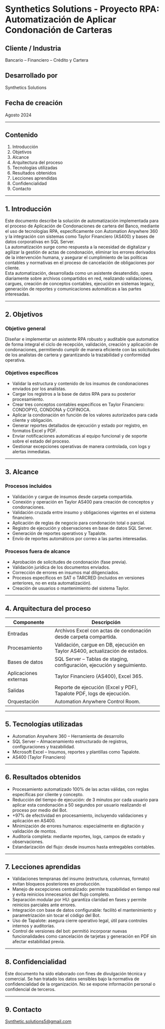 # Synthetics Solutions - Proyecto RPA: Automatización de Aplicar Condonación de Carteras

## Cliente / Industria  
Bancario – Financiero – Crédito y Cartera

## Desarrollado por  
Synthetics Solutions

## Fecha de creación  
Agosto 2024

---

## Contenido  
1. Introducción
2. Objetivos
3. Alcance
4. Arquitectura del proceso
5. Tecnologías utilizadas
6. Resultados obtenidos
7. Lecciones aprendidas
8. Confidencialidad
9. Contacto

---

## 1. Introducción  
Este documento describe la solución de automatización implementada para el proceso de Aplicación de Condonaciones de cartera del Banco, mediante el uso de tecnologías RPA, específicamente con Automation Anywhere 360 y la integración con sistemas como Taylor Financiero (AS400) y bases de datos corporativas en SQL Server.  
La automatización surge como respuesta a la necesidad de digitalizar y agilizar la gestión de actas de condonación, eliminar los errores derivados de la intervención humana, y asegurar el cumplimiento de las políticas contables y normativas en el proceso de cancelación de obligaciones por cliente.  
Esta automatización, desarrollada como un asistente desatendido, opera diariamente sobre archivos compartidos en red, realizando validaciones, cargues, creación de conceptos contables, ejecución en sistemas legacy, generación de reportes y comunicaciones automáticas a las partes interesadas.

---

## 2. Objetivos

### Objetivo general  
Diseñar e implementar un asistente RPA robusto y auditable que automatice de forma integral el ciclo de recepción, validación, creación y aplicación de condonaciones, permitiendo cumplir de manera eficiente con las solicitudes de los analistas de cartera y garantizando la trazabilidad y conformidad operativa.

### Objetivos específicos  
- Validar la estructura y contenido de los insumos de condonaciones enviados por los analistas.  
- Cargar los registros a la base de datos RPA para su posterior procesamiento.  
- Crear tres conceptos contables específicos en Taylor Financiero: CONDOPYG, CONDONA y COFINOCA.  
- Aplicar la condonación en función de los valores autorizados para cada cliente y obligación.  
- Generar reportes detallados de ejecución y estado por registro, en formatos Excel y PDF.  
- Enviar notificaciones automáticas al equipo funcional y de soporte sobre el estado del proceso.  
- Gestionar excepciones operativas de manera controlada, con logs y alertas inmediatas.

---

## 3. Alcance

### Procesos incluidos  
- Validación y cargue de insumos desde carpeta compartida.  
- Conexión y operación en Taylor AS400 para creación de conceptos y condonaciones.  
- Validación cruzada entre insumo y obligaciones vigentes en el sistema financiero.  
- Aplicación de reglas de negocio para condonación total o parcial.  
- Registro de ejecución y observaciones en base de datos SQL Server.  
- Generación de reportes operativos y Tapalote.  
- Envío de reportes automáticos por correo a las partes interesadas.

### Procesos fuera de alcance  
- Aprobación de solicitudes de condonación (fase previa).  
- Validación jurídica de los documentos enviados.  
- Corrección de errores en insumos mal diligenciados.  
- Procesos específicos en SAT o TARCRED (incluidos en versiones anteriores, no en esta automatización).  
- Creación de usuarios o mantenimiento del sistema Taylor.

---

## 4. Arquitectura del proceso  

| Componente       | Descripción                                                             |
|------------------|-------------------------------------------------------------------------|
| Entradas         | Archivos Excel con actas de condonación desde carpeta compartida.       |
| Procesamiento    | Validación, cargue en DB, ejecución en Taylor AS400, actualización de estados. |
| Bases de datos   | SQL Server – Tablas de staging, configuración, ejecución y seguimiento.  |
| Aplicaciones externas | Taylor Financiero (AS400), Excel 365.                              |
| Salidas          | Reporte de ejecución (Excel y PDF), Tapalote PDF, logs de ejecución.     |
| Orquestación     | Automation Anywhere Control Room.                                       |

---

## 5. Tecnologías utilizadas  
- Automation Anywhere 360 – Herramienta de desarrollo  
- SQL Server – Almacenamiento estructurado de registros, configuraciones y trazabilidad.  
- Microsoft Excel – Insumos, reportes y plantillas como Tapalote.  
- AS400 (Taylor Financiero)

---

## 6. Resultados obtenidos  
- Procesamiento automatizado 100% de las actas válidas, con reglas específicas por cliente y concepto.  
- Reducción del tiempo de ejecución: de 3 minutos por cada usuario para aplicar esta condonación a 50 segundos por usuario realizando el proceso por medio del Bot.  
- +97% de efectividad en procesamiento, incluyendo validaciones y aplicación en AS400.  
- Minimización de errores humanos: especialmente en digitación y validación de montos.  
- Auditoría completa: mediante reportes, logs, campos de estado y observaciones.  
- Estandarización del flujo: desde insumos hasta entregables contables.

---

## 7. Lecciones aprendidas  
- Validaciones tempranas del insumo (estructura, columnas, formato) evitan bloqueos posteriores en producción.  
- Manejo de excepciones centralizado: permite trazabilidad en tiempo real y evita reinicios innecesarios del flujo completo.  
- Separación modular por HU: garantiza claridad en fases y permite reinicios parciales ante errores.  
- Integración con base de datos configurable: facilitó el mantenimiento y parametrización sin tocar el código del Bot.  
- Uso de Tapalote: asegura cierre operativo legal, útil para controles internos y auditorías.  
- Control de versiones del bot: permitió incorporar nuevas funcionalidades como cancelación de tarjetas y generación en PDF sin afectar estabilidad previa.

---

## 8. Confidencialidad  
Este documento ha sido elaborado con fines de divulgación técnica y comercial. Se han tratado los datos sensibles bajo la normativa de confidencialidad de la organización. No se expone información personal o confidencial de terceros.

---

## 9. Contacto  
Synthetic.solutions5@gmail.com
